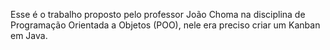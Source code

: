 
Esse é o trabalho proposto pelo professor João Choma na disciplina de Programação Orientada a Objetos (POO), nele era preciso criar um Kanban em Java.
